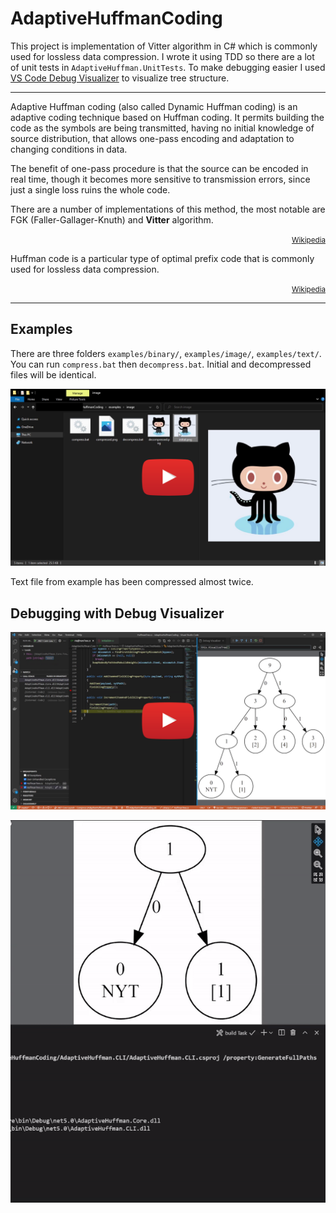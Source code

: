 # AdaptiveHuffmanCoding

This project is implementation of Vitter algorithm in C# which is commonly used for lossless data compression. I wrote it using TDD so there are a lot of unit tests in `AdaptiveHuffman.UnitTests`. To make debugging easier I used [VS Code Debug Visualizer](https://github.com/hediet/vscode-debug-visualizer) to visualize tree structure.

---

Adaptive Huffman coding (also called Dynamic Huffman coding) is an adaptive coding technique based on Huffman coding. It permits building the code as the symbols are being transmitted, having no initial knowledge of source distribution, that allows one-pass encoding and adaptation to changing conditions in data.

The benefit of one-pass procedure is that the source can be encoded in real time, though it becomes more sensitive to transmission errors, since just a single loss ruins the whole code.

There are a number of implementations of this method, the most notable are FGK (Faller-Gallager-Knuth) and **Vitter** algorithm.
[<p align="right"><small>Wikipedia</small></p>](https://en.wikipedia.org/wiki/Adaptive_Huffman_coding)

Huffman code is a particular type of optimal prefix code that is commonly used for lossless data compression.
[<p align="right"><small>Wikipedia</small></p>](https://en.wikipedia.org/wiki/Huffman_coding)

---

## Examples

There are three folders `examples/binary/`, `examples/image/`, `examples/text/`. You can run `compress.bat` then `decompress.bat`. Initial and decompressed files will be identical.

[<img src="./img/examplesVideoPreview.png" width="550px" alt="Watch the video"/>](https://youtu.be/UA6KxywaE3g)

Text file from example has been compressed almost twice.

## Debugging with Debug Visualizer

[<img src="./img/debuggingVideoPreview.png" width="550px" alt="Watch the video"/>](https://youtu.be/LytWAQsfhZk)

<img src="./img/vitterDebugVisualizer.gif" alt="Debug Visualizer"/>
